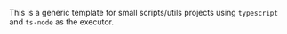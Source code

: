 This is a generic template for small scripts/utils projects using `typescript` and `ts-node` as the executor.
